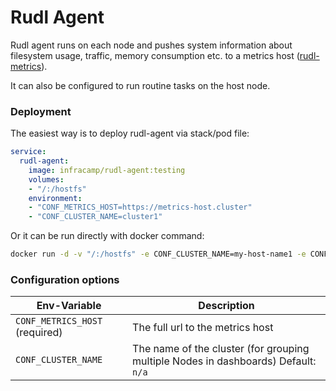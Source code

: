 # Rudl Agent

Rudl agent runs on each node and pushes system information about filesystem usage, traffic,
memory consumption etc. to a metrics host ([rudl-metrics](https://github.com/infracamp/rudl-metrics)).

It can also be configured to run routine tasks on the host node.

### Deployment

The easiest way is to deploy rudl-agent via stack/pod file:

```yaml
service:
  rudl-agent:
    image: infracamp/rudl-agent:testing
    volumes:
    - "/:/hostfs"
    environment:
    - "CONF_METRICS_HOST=https://metrics-host.cluster"
    - "CONF_CLUSTER_NAME=cluster1"
```

Or it can be run directly with docker command:

```bash
docker run -d -v "/:/hostfs" -e CONF_CLUSTER_NAME=my-host-name1 -e CONF_METRICS_HOST=http://metrics-host.cluster infracamp/rudl-agent:testing
```

### Configuration options

| Env-Variable                       | Description                                 |
|------------------------------------|---------------------------------------------|
| `CONF_METRICS_HOST` (required)     | The full url to the metrics host            |
| `CONF_CLUSTER_NAME`                | The name of the cluster (for grouping multiple Nodes in dashboards) Default: `n/a` |

